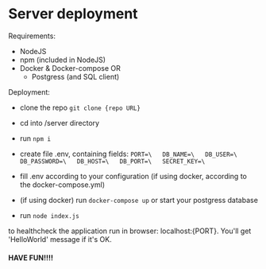 # Server deployment

Requirements:
- NodeJS 
- npm (included in NodeJS)
- Docker & Docker-compose
OR
  - Postgress (and SQL client)
    

Deployment:
- clone the repo 
`git clone {repo URL}`
  
- cd into /server directory
- run 
`npm i`
  
- create file .env, containing fields:
`PORT=\  
DB_NAME=\  
DB_USER=\  
DB_PASSWORD=\  
DB_HOST=\  
DB_PORT=\  
SECRET_KEY=\`  
  
- fill .env according to your configuration (if using docker, according to the docker-compose.yml)
- (if using docker) run `docker-compose up` or start your postgress database
- run `node index.js`

to healthcheck the application run in browser: localhost:{PORT}. You'll get 'HelloWorld' message if it's OK.

#### HAVE FUN!!!!
